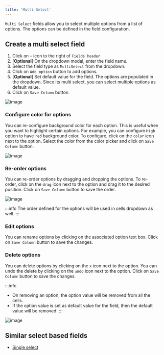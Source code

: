 ```yaml
---
title: 'Multi Select'
---
```



`Multi Select` fields allow you to select multiple options from a list of options. The options can be defined in the field configuration.

## Create a multi select field
1. Click on `+` icon to the right of `Fields header`
2. [**Optional**] On the dropdown modal, enter the field name.
3. Select the field type as `MultiSelect` from the dropdown.
4. Click on `Add option` button to add options.
5. [**Optional**] Set default value for the field. The options are populated in the dropdown. Since its multi select, you can select multiple options as default value.
6. Click on `Save Column` button.

![image](/img/v2/fields/multi-select.png)


### Configure color for options
You can re-configure background color for each option. This is useful when you want to highlight certain options. For example, you can configure `High` option to have `red` background color.
To configure, click on the `color` icon next to the option. Select the color from the color picker and click on `Save Column` button.

![image](/img/v2/fields/single-select-color.png)

### Re-order options
You can re-order options by dragging and dropping the options. To re-order, click on the `drag` icon next to the option and drag it to the desired position. Click on `Save Column` button to save the order.

![image](/img/v2/fields/single-select-reorder.png)

:::info
The order defined for the options will be used in cells dropdown as well.
:::

### Edit options
You can rename options by clicking on the associated option text box. Click on `Save Column` button to save the changes.

### Delete options
You can delete options by clicking on the `x` icon next to the option. You can undo the delete by clicking on the `undo` icon next to the option. Click on `Save Column` button to save the changes.

:::info
- On removing an option, the option value will be removed from all the cells.
- If the option value is set as default value for the field, then the default value will be removed.
:::

![image](/img/v2/fields/single-select-delete.png)

## Similar select based fields
- [Single select](010.single-select.md)

